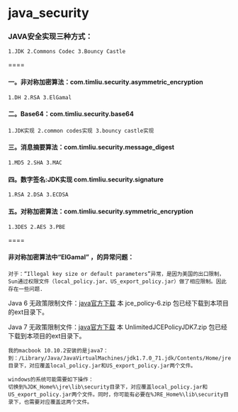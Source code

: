 # java_security

### JAVA安全实现三种方式：
    1.JDK 2.Commons Codec 3.Bouncy Castle

====
#### 一。非对称加密算法：com.timliu.security.asymmetric_encryption
    1.DH 2.RSA 3.ElGamal

####  二。Base64：com.timliu.security.base64
    1.JDK实现 2.common codes实现 3.bouncy castle实现

####  三。消息摘要算法：com.timliu.security.message_digest
    1.MD5 2.SHA 3.MAC

####  四。数字签名:JDK实现  com.timliu.security.signature
    1.RSA 2.DSA 3.ECDSA

####  五。对称加密算法：com.timliu.security.symmetric_encryption
    1.3DES 2.AES 3.PBE
    
 
    
====
####   非对称加密算法中“ElGamal” ，的异常问题：
    对于：“Illegal key size or default parameters”异常，是因为美国的出口限制，Sun通过权限文件（local_policy.jar、US_export_policy.jar）做了相应限制。因此存在一些问题.
Java 6 无政策限制文件：[java官方下载](http://www.oracle.com/technetwork/java/javase/downloads/jce-6-download-429243.html) 本 jce_policy-6.zip 包已经下载到本项目的ext目录下。

Java 7 无政策限制文件：[java官方下载](http://www.oracle.com/technetwork/java/javase/downloads/jce-7-download-432124.html) 本 UnlimitedJCEPolicyJDK7.zip 包已经下载到本项目的ext目录下。
    
    我的macbook 10.10.2安装的是java7：
    到：/Library/Java/JavaVirtualMachines/jdk1.7.0_71.jdk/Contents/Home/jre/lib/security 目录下，对应覆盖local_policy.jar和US_export_policy.jar两个文件。
    
    windows的系统可能需要如下操作：
    切换到%JDK_Home%\jre\lib\security目录下，对应覆盖local_policy.jar和US_export_policy.jar两个文件。同时，你可能有必要在%JRE_Home%\lib\security目录下，也需要对应覆盖这两个文件。
